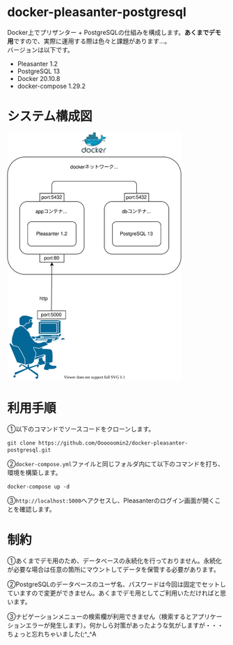 # docker-pleasanter-postgresql
Docker上でプリザンター + PostgreSQLの仕組みを構成します。**あくまでデモ用**ですので、実際に運用する際は色々と課題があります...。  
バージョンは以下です。

* Pleasanter 1.2
* PostgreSQL 13
* Docker 20.10.8
* docker-compose 1.29.2

# システム構成図
<img src="./static/system-configuration.svg" alt="system-configuration" width="400"/>

# 利用手順
①以下のコマンドでソースコードをクローンします。
```
git clone https://github.com/Oooooomin2/docker-pleasanter-postgresql.git
```

②`docker-compose.yml`ファイルと同じフォルダ内にて以下のコマンドを打ち、環境を構築します。
```
docker-compose up -d
```

③`http://localhost:5000`へアクセスし、Pleasanterのログイン画面が開くことを確認します。

# 制約
①あくまでデモ用のため、データベースの永続化を行っておりません。永続化が必要な場合は任意の箇所にマウントしてデータを保管する必要があります。

②PostgreSQLのデータベースのユーザ名、パスワードは今回は固定でセットしていますので変更ができません。あくまでデモ用としてご利用いただければと思います。

③ナビゲーションメニューの検索欄が利用できません（検索するとアプリケーションエラーが発生します）。何かしら対策があったような気がしますが・・・ちょっと忘れちゃいました(;^_^A